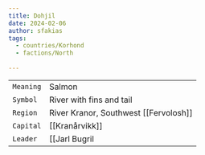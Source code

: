 ```yaml
---
title: Dohjil
date: 2024-02-06
author: sfakias
tags:
  - countries/Korhond
  - factions/North
 
---
```

| | |
| --- | --- |
| `Meaning` | Salmon |
| `Symbol` | River with fins and tail |
| `Region` | River Kranor, Southwest [[Fervolosh]] |
| `Capital` | [[Kranårvikk]] |
| `Leader` | [[Jarl Bugril|Jarl Bugril Menilson]] |